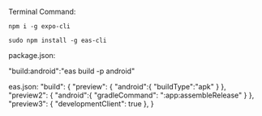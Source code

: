 
Terminal Command:

`npm i -g expo-cli`

`sudo npm install -g eas-cli`

package.json:

"build:android":"eas build -p android"


eas.json:
  "build": {
    "preview": {
      "android":{
       "buildType":"apk"
      }
    },
    "preview2": {
      "android":{
      "gradleCommand": ":app:assembleRelease"
      }
    },
    "preview3": {
      "developmentClient": true
    },
  }
